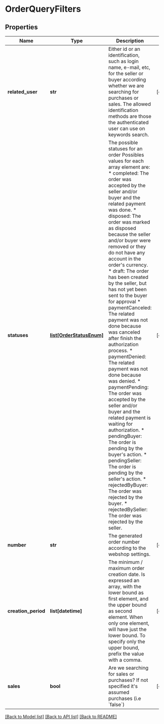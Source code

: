 # OrderQueryFilters

## Properties
Name | Type | Description | Notes
------------ | ------------- | ------------- | -------------
**related_user** | **str** | Either id or an identification, such as login name, e-mail, etc, for the seller or buyer according whether we are searching for purchases  or sales. The allowed identification methods are those the authenticated user can use on keywords search.      | [optional] 
**statuses** | [**list[OrderStatusEnum]**](OrderStatusEnum.md) | The possible statuses for an order Possibles values for each array element are: * completed: The order was accepted by the seller and/or buyer and the related payment was done. * disposed: The order was marked as disposed because the seller and/or buyer were removed or they do not have any account in the order&#39;s currency. * draft: The order has been created by the seller, but has not yet been sent to the buyer for approval * paymentCanceled: The related payment was not done because was canceled after finish the authorization process. * paymentDenied: The related payment was not done because was denied. * paymentPending: The order was accepted by the seller and/or buyer and the related payment is waiting for authorization. * pendingBuyer: The order is pending by the buyer&#39;s action. * pendingSeller: The order is pending by the seller&#39;s action. * rejectedByBuyer: The order was rejected by the buyer. * rejectedBySeller: The order was rejected by the seller.  | [optional] 
**number** | **str** | The generated order number according to the webshop settings. | [optional] 
**creation_period** | **list[datetime]** | The minimum / maximum order creation date. Is expressed an array, with the lower bound as first element, and the upper bound as second element. When only one element, will have just the lower bound. To specify only the upper bound, prefix the value with a comma.  | [optional] 
**sales** | **bool** | Are we searching for sales or purchases? If not specified it&#39;s assumed purchases (i.e &#x60;false&#x60;) | [optional] 

[[Back to Model list]](../README.md#documentation-for-models) [[Back to API list]](../README.md#documentation-for-api-endpoints) [[Back to README]](../README.md)


